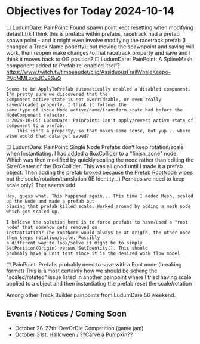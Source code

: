 # Objectives for Today 2024-10-14

☐ LudumDare: PainPoint: Found spawn point kept resetting when modifying default.trk
	I think this is prefabs within prefabs, racetrack had a prefab spawn point - and it might even involve
	modifying the racetrack prefab (I changed a Track Name poperty); but moving the spawnpoint and saving will
	work, then reopen make changes to that racetrack property and save and I think it moves back to OG position?
☐ LudumDare: PainPoint: A SplineMesh component added to Prefab re-enabled itself?
	https://www.twitch.tv/timbeaudet/clip/AssiduousFrailWhaleKeepo-PVpMMLxynJCv8SuQ
 
	Seems to be ApplyToPrefab automatically enabled a disabled component. I'm pretty sure we discovered that the
	component active state is not overrideable, or even really saved/loaded properly. I think it follows the
	same type of issue Node active/name/transform state had before the NodeComponent refactor.
	☐ 2024-10-06: LudumDare: PainPoint: Can't apply/revert active state of component to a prefab.
		This isn't a property, so that makes some sense, but yup... where else would that data get saved?

☐ LudumDare: PainPoint: Single Node Prefabs don't keep rotation/scale when Instantiating.
	I had added a BoxCollider to a "finish_zone" node. Which was then modified by quickly scaling the node rather
	than editing the Size/Center of the BoxCollider. This was all good until I made it a prefab object. Then 
	adding the prefab broked because the Prefab RootNode wipes out the scale/rotation/translation (IE Identity...)
	Perhaps we need to keep scale only? That seems odd.

	Hey, guess what. This happened again... This time I added Mesh, scaled up the Node and made a prefab but
	placing that prefab killed scale. Worked around by adding a mesh node which got scaled up.

	I believe the solution here is to force prefabs to have/used a "root node" that somehow gets removed on
	instantiation? The rootNode would always be at origin, the other node then keeps rotation/scale. Possibly
	a different way to look/solve it might be to simply SetPosition(Origin) versus SetIdentity(). This should
	probably have a unit test since it is the desired work flow model.

☐ PainPoint: Prefabs probably need to save with a Root node (breaking format)
	This is almost certainly how we should be solving the "scaled/rotated" issue listed in another painpoint
	where I tried having scale applied to a object and then instantiating the prefab reset the scale/rotation

Among other Track Builder painpoints from LudumDare 56 weekend.

## Events / Notices / Coming Soon

- October 26-27th: DevOrDie Competition (game jam)
- October 31st: Halloween / ??Carve a Pumpkin??
